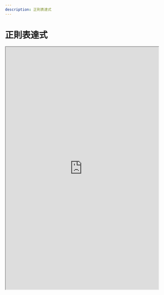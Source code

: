 ```yaml
---
description: 正則表達式
---
```


# 正則表達式

<iframe src="https://drive.google.com/file/d/1mtf29LxaCcn971tQJwVDvFNgG7JNjHEP/preview" width="100%" height="800"></iframe>